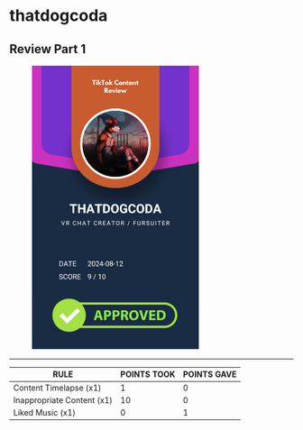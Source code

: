 # thatdogcoda

## Review Part 1

<figure><img src="../.gitbook/assets/TikTok Review Card - thatdogcoda.png" alt="" width="296"><figcaption></figcaption></figure>

***

| RULE                       | POINTS TOOK | POINTS GAVE |
| -------------------------- | ----------- | ----------- |
| Content Timelapse (x1)     | 1           | 0           |
| Inappropriate Content (x1) | 10          | 0           |
| Liked Music (x1)           | 0           | 1           |
